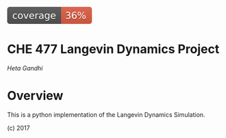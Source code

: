 ![code coverage](img/coverage.svg)

CHE 477 Langevin Dynamics Project
======

*Heta Gandhi*

Overview
======

This is a python implementation of the Langevin Dynamics Simulation.

(c) 2017